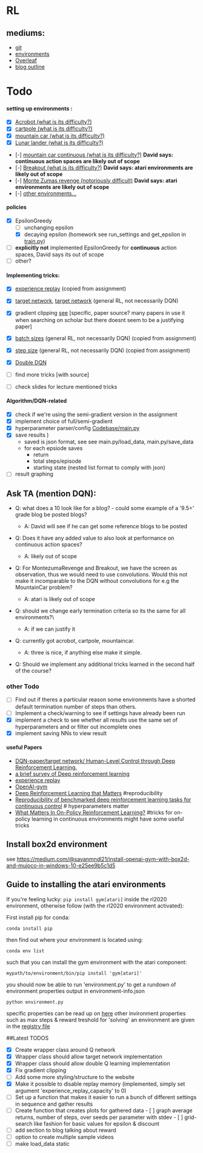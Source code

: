 # RL

## mediums:
* [git](https://github.com/MelleVessies/RL)
* [environments](https://gym.openai.com/envs/#classic_control)
* [Overleaf](https://www.overleaf.com/5619338925gmhsmbkfvhgw)
* [blog outline](https://docs.google.com/document/d/1hIE23JBw8bsPUqPMtLHgawx1U3kX7SI54P924oBWXGU/edit)


# Todo


#### setting up environments :
- [x] [Acrobot (what is its difficulty?)](https://gym.openai.com/envs/Acrobot-v1/)
- [x] [cartpole (what is its difficulty?)](https://gym.openai.com/envs/CartPole-v1/)
- [x] [mountain car (what is its difficulty?)](https://gym.openai.com/envs/MountainCar-v0)
- [x] [Lunar lander (what is its difficulty?)](https://gym.openai.com/envs/LunarLander-v2)
- [-] [mountain car continuous (what is its difficulty?)](https://gym.openai.com/envs/MountainCar-v0/) **David says: continuous action spaces are likely out of scope**
- [-] [Breakout (what is its difficulty?)](https://gym.openai.com/envs/Breakout-v0/) **David says: atari environments are likely out of scope**
- [-] [Monte Zumas revenge (notoriously difficult)](https://gym.openai.com/envs/MontezumaRevenge-v0/) **David says: atari environments are likely out of scope**
- [-] [other environments...](https://gym.openai.com/envs/#atari)

#### policies
- [x] EpsilonGreedy
    - [ ] unchanging epsilon
    - [x] decaying epsilon (homework see run_settings and get_epsilon in [train.py](https://github.com/MelleVessies/RL/blob/main/Codebase/train.py))
- [ ] **explicitly not** implemented EpsilonGreedy for **continuous** action spaces, David says its out of scope
- [ ] other?

#### Implementing tricks:
- [x] [experience replay](http://www.incompleteideas.net/lin-92.pdf)  (copied from assignment)
- [x] [target network](https://storage.googleapis.com/deepmind-media/dqn/DQNNaturePaper.pdf), [target network](https://arxiv.org/pdf/1708.04133.pdf) (general RL, not necessarily DQN)
- [x] gradient clipping [see](https://abhishm.github.io/DQN/) [specific, paper source? many papers in use it when searching on scholar but there doesnt seem to be a justifying paper]
- [x] [batch sizes](https://arxiv.org/pdf/1708.04133.pdf) (general RL, not necessarily DQN) (copied from assignment)
- [x] [step size](https://arxiv.org/pdf/1708.04133.pdf) (general RL, not necessarily DQN) (copied from assignment)
- [x] [Double DQN](https://arxiv.org/pdf/1509.06461.pdf)  
- [ ] find more tricks [with source]
- [ ] check slides for lecture mentioned tricks


#### Algorithm/DQN-related
- [x] check if we're using the semi-gradient version in the assignment
- [x] implement choice of full/semi-gradient
- [x] hyperparameter parser/config [Codebase/main.py](https://github.com/MelleVessies/RL/blob/main/main.py)
- [x] save results )
    * saved is json format, see see main.py/load_data, main.py/save_data
    * for each epsiode saves
        * return
        * total steps/episode
        * starting state (nested list format to comply with json)
- [ ] result graphing

## Ask TA (mention DQN):
* Q: what does a 10 look like for a blog? - could some example of a '9.5+' grade blog be posted blogs?
    - A: David will see if he can get some reference blogs to be posted
* Q: Does it have any added value to also look at performance on continuous action spaces?
    - A: likely out of scope
* Q: For MontezumaRevenge and Breakout, we have the screen as observation, thus we would need to use convolutions. Would this not make it incomparable to the DQN without convolutions for e.g the MountainCar problem?
    - A: atari is likely out of scope
* Q: should we change early termination criteria so its the same for all environments?\
    - A: if we can justify it
* Q: currently got acrobot, cartpole, mountaincar.
    - A: three is nice, if anything else make it simple.

* Q: Should we implement any additional tricks learned in the second half of the course?



### other Todo
- [ ] Find out if theres a particular reason some environments have a shorted default termination number of steps than others.
- [ ] Implement a check/warning to see if settings have already been run
- [x] implement a check to see whether all results use the same set of hyperparameters and or filter out incomplete ones
- [x] implement saving NNs to view result

#### useful Papers
* [DQN-paper/target network/ Human-Level Control
through Deep Reinforcement Learning.](https://storage.googleapis.com/deepmind-media/dqn/DQNNaturePaper.pdf)
* [a brief survey of Deep reinforcement learning](https://arxiv.org/pdf/1708.05866.pdf)
* [experience replay](http://www.incompleteideas.net/lin-92.pdf)
* [OpenAI-gym](https://arxiv.org/pdf/1606.01540.pdf)
* [Deep Reinforcement Learning that Matters](https://arxiv.org/pdf/1709.06560.pdf) #reproducibility
* [Reproducibility of benchmarked deep reinforcement learning tasks for continuous control](https://arxiv.org/pdf/1708.04133.pdf) # hyperparameters matter
* [What Matters In On-Policy Reinforcement Learning?](https://arxiv.org/pdf/2006.05990.pdf) #tricks for on-policy learning in continuous environments might have some useful tricks

## Install box2d environment

see https://medium.com/@sayanmndl21/install-openai-gym-with-box2d-and-mujoco-in-windows-10-e25ee9b5c1d5

## Guide to installing the atari environments

If you're feeling lucky: `pip install gym[atari]` inside the rl2020 environment, otherwise follow (with the rl2020 environment activated):

First install pip for conda:

`conda install pip`

then find out where your environment is located using:

`conda env list`

such that you can install the gym environment with the atari component:

`mypath/to/environment/bin/pip install 'gym[atari]'`

you should now be able to run 'environment.py' to get a rundown of environment properties output in environment-info.json

`python environment.py`

specific properties can be read up on [here](https://gym.openai.com/docs/)
other invironment properties such as max steps & reward treshold for 'solving' an environment are given in the [registry file](https://github.com/openai/gym/blob/master/gym/envs/__init__.py)


##Latest TODOS
- [x] Create wrapper class around Q network
- [x]  Wrapper class should allow target network implementation
- [x]  Wrapper class should allow double Q learning implementation
- [x]  Fix gradient clipping
- [ ] Add some more styling/structure to the website
- [x] Make it possible to disable replay memory (implemented, simply set argument 'experience_replay_capacity' to 0)
- [ ] Set up a function that makes it easier to run a bunch of different settings in sequence and gather results
- [ ] Create function that creates plots for gathered data
        - [ ] graph average returns, number of steps, over seeds per parameter with stdev
        - [ ] grid-search like fashion for basic values for epsilon & discount
- [ ] add section to blog talking about reward
- [ ] option to create multiple sample videos
- [ ] make load_data static
